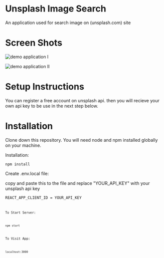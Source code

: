 # Unsplash Image Search

An application used for search image on (unsplash.com) site

# Screen Shots

![demo application I](https://user-images.githubusercontent.com/88815278/145420479-9a7c810a-5654-42fc-81f7-85130c8fc196.png)

![demo application II](https://user-images.githubusercontent.com/88815278/145420622-8a5710ea-87cb-4432-8734-bc91d331bbdd.png)

# Setup Instructions

You can register a free account on unsplash api. then you will recieve your own api key
to be use in the next step below.

# Installation

Clone down this repository. You will need node and npm installed globally on your machine.

Installation:

<code>npm install</code>

Create .env.local file:

copy and paste this to the file and replace "YOUR_API_KEY" with your unsplash api key

<code>REACT_APP_CLIENT_ID = YOUR_API_KEY<code>

To Start Server:

<code>npm start</code>

To Visit App:

<code>localhost:3000</code>
